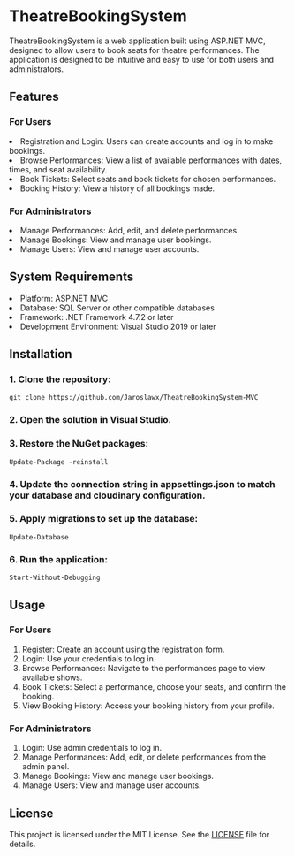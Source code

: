 # TheatreBookingSystem

TheatreBookingSystem is a web application built using ASP.NET MVC, designed to allow users to book seats for theatre performances. The application is designed to be intuitive and easy to use for both users and administrators.


## Features

### For Users
<li>Registration and Login: Users can create accounts and log in to make bookings.</li><li>
Browse Performances: View a list of available performances with dates, times, and seat availability.</li><li>
Book Tickets: Select seats and book tickets for chosen performances.</li><li>
Booking History: View a history of all bookings made.</li>

### For Administrators
<li>Manage Performances: Add, edit, and delete performances.</li><li>
Manage Bookings: View and manage user bookings.</li><li>
Manage Users: View and manage user accounts.</li>

## System Requirements
<li>Platform: ASP.NET MVC</li><li>
Database: SQL Server or other compatible databases</li><li>
Framework: .NET Framework 4.7.2 or later</li><li>
Development Environment: Visual Studio 2019 or later</li>


## Installation

### 1. Clone the repository:
```shell
git clone https://github.com/Jaroslawx/TheatreBookingSystem-MVC
```
### 2. Open the solution in Visual Studio.

### 3. Restore the NuGet packages:
```shell
Update-Package -reinstall
```
### 4. Update the connection string in appsettings.json to match your database and cloudinary configuration.

### 5. Apply migrations to set up the database:
```shell
Update-Database
```

### 6. Run the application:
```shell
Start-Without-Debugging
```


## Usage
### For Users
<ol>
<li>Register: Create an account using the registration form.</li><li>
Login: Use your credentials to log in.</li><li>
Browse Performances: Navigate to the performances page to view available shows.</li><li>
Book Tickets: Select a performance, choose your seats, and confirm the booking.</li><li>
View Booking History: Access your booking history from your profile.</li>
</ol>

### For Administrators
<ol>
<li>Login: Use admin credentials to log in.</li><li>
Manage Performances: Add, edit, or delete performances from the admin panel.</li><li>
Manage Bookings: View and manage user bookings.</li><li>
Manage Users: View and manage user accounts.</li>
</ol>

## License
This project is licensed under the MIT License. See the [LICENSE](https://github.com/Jaroslawx/TheatreBookingSystem-MVC/blob/master/LICENSE) file for details.
